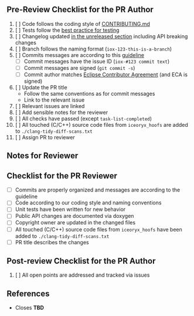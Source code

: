 ## Pre-Review Checklist for the PR Author

1. [ ] Code follows the coding style of [CONTRIBUTING.md][contributing]
1. [ ] Tests follow the [best practice for testing][testing]
1. [ ] Changelog updated [in the unreleased section][changelog] including API breaking changes
1. [ ] Branch follows the naming format (`iox-123-this-is-a-branch`)
1. [ ] Commits messages are according to this [guideline][commit-guidelines]
    - [ ] Commit messages have the issue ID (`iox-#123 commit text`)
    - [ ] Commit messages are signed (`git commit -s`)
    - [ ] Commit author matches [Eclipse Contributor Agreement][eca] (and ECA is signed)
1. [ ] Update the PR title
   - Follow the same conventions as for commit messages
   - Link to the relevant issue
1. [ ] Relevant issues are linked
1. [ ] Add sensible notes for the reviewer
1. [ ] All checks have passed (except `task-list-completed`)
1. [ ] All touched (C/C++) source code files from `iceoryx_hoofs` are added to `./clang-tidy-diff-scans.txt`
1. [ ] Assign PR to reviewer

[commit-guidelines]: https://tbaggery.com/2008/04/19/a-note-about-git-commit-messages.html
[eca]: http://www.eclipse.org/legal/ECA.php
[contributing]: https://github.com/eclipse-iceoryx/iceoryx/blob/master/CONTRIBUTING.md#coding-style
[testing]: https://github.com/eclipse-iceoryx/iceoryx/blob/master/doc/website/concepts/best-practice-for-testing.md
[changelog]: https://github.com/eclipse-iceoryx/iceoryx/blob/master/doc/website/release-notes/iceoryx-unreleased.md

## Notes for Reviewer
<!-- Items in addition to the checklist below that the reviewer should look for -->

## Checklist for the PR Reviewer

- [ ] Commits are properly organized and messages are according to the guideline
- [ ] Code according to our coding style and naming conventions
- [ ] Unit tests have been written for new behavior
- [ ] Public API changes are documented via doxygen
- [ ] Copyright owner are updated in the changed files
- [ ] All touched (C/C++) source code files from `iceoryx_hoofs` have been added to `./clang-tidy-diff-scans.txt`
- [ ] PR title describes the changes

## Post-review Checklist for the PR Author

1. [ ] All open points are addressed and tracked via issues

## References

- Closes **TBD**

